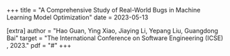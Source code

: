 +++
title = "A Comprehensive Study of Real-World Bugs in Machine Learning Model Optimization"
date = 2023-05-13

[extra]
author = "Hao Guan, Ying Xiao, Jiaying Li, Yepang Liu, Guangdong Bai"
target = "The International Conference on Software Engineering (ICSE) , 2023."
pdf = "#"
+++
